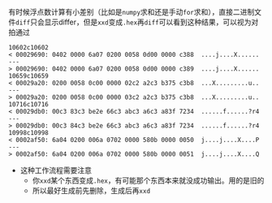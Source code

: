 有时候浮点数计算有小差别（比如是`numpy`求和还是手动`for`求和），直接二进制文件`diff`只会显示differ，但是`xxd`变成`.hex`再`diff`可以看到这种结果，可以视为对拍通过
```text
10602c10602
< 00029690: 0402 0000 6a07 0200 0058 0d00 0000 c388  ....j....X......
---
> 00029690: 0402 0000 6a07 0200 0058 0d00 0000 c389  ....j....X......
10659c10659
< 00029a20: 0200 0058 0c00 0000 02c2 a2c3 b375 c3b8  ...X.........u..
---
> 00029a20: 0200 0058 0c00 0000 03c2 a2c3 b375 c3b8  ...X.........u..
10716c10716
< 00029db0: 00c3 83c3 be2e 66c3 abc3 a6c3 a83f 7234  ......f......?r4
---
> 00029db0: 00c3 84c3 be2e 66c3 abc3 a6c3 a83f 7234  ......f......?r4
10998c10998
< 0002af50: 6a04 0200 006a 0702 0000 580b 0000 0050  j....j....X....P
---
> 0002af50: 6a04 0200 006a 0702 0000 580b 0000 0051  j....j....X....Q
```
- 这种工作流程需要注意
  - 你`xxd`某个东西变成`.hex`，有可能那个东西本来就没成功输出。用的是旧的
  - 所以最好生成前先删除，生成后再`xxd`